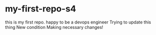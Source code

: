 # my-first-repo-s4
this is my first repo. happy to be a devops engineer
Trying to update this thing
New condition
Making necessary changes!
